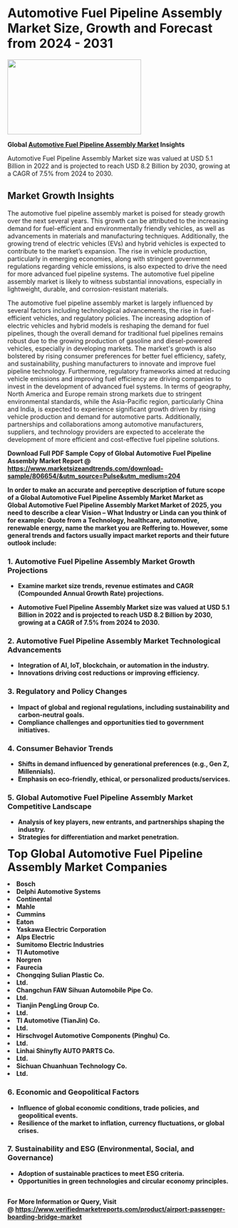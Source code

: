 <H1>Automotive Fuel Pipeline Assembly Market Size, Growth and Forecast from 2024 - 2031</H1><img class="aligncenter size-medium wp-image-584254" src="https://thirdeyenews.in/wp-content/uploads/2024/09/Global-Market-Research-300x168.jpeg" alt="" width="300" height="168" /><p><strong>Global&nbsp;<a href="https://www.marketsizeandtrends.com/download-sample/806654/&amp;utm_source=Pulse&amp;utm_medium=204">Automotive Fuel Pipeline Assembly Market</a> Insights</strong></p><p>Automotive Fuel Pipeline Assembly Market size was valued at USD 5.1 Billion in 2022 and is projected to reach USD 8.2 Billion by 2030, growing at a CAGR of 7.5% from 2024 to 2030.</p><p><h2>Market Growth Insights</h2> The automotive fuel pipeline assembly market is poised for steady growth over the next several years. This growth can be attributed to the increasing demand for fuel-efficient and environmentally friendly vehicles, as well as advancements in materials and manufacturing techniques. Additionally, the growing trend of electric vehicles (EVs) and hybrid vehicles is expected to contribute to the market’s expansion. The rise in vehicle production, particularly in emerging economies, along with stringent government regulations regarding vehicle emissions, is also expected to drive the need for more advanced fuel pipeline systems. The automotive fuel pipeline assembly market is likely to witness substantial innovations, especially in lightweight, durable, and corrosion-resistant materials. <p><strong></strong></p> <p>The automotive fuel pipeline assembly market is largely influenced by several factors including technological advancements, the rise in fuel-efficient vehicles, and regulatory policies. The increasing adoption of electric vehicles and hybrid models is reshaping the demand for fuel pipelines, though the overall demand for traditional fuel pipelines remains robust due to the growing production of gasoline and diesel-powered vehicles, especially in developing markets. The market's growth is also bolstered by rising consumer preferences for better fuel efficiency, safety, and sustainability, pushing manufacturers to innovate and improve fuel pipeline technology. Furthermore, regulatory frameworks aimed at reducing vehicle emissions and improving fuel efficiency are driving companies to invest in the development of advanced fuel systems. In terms of geography, North America and Europe remain strong markets due to stringent environmental standards, while the Asia-Pacific region, particularly China and India, is expected to experience significant growth driven by rising vehicle production and demand for automotive parts. Additionally, partnerships and collaborations among automotive manufacturers, suppliers, and technology providers are expected to accelerate the development of more efficient and cost-effective fuel pipeline solutions. <p><strong></p><p><span class=""><strong>Download Full PDF Sample Copy of Global Automotive Fuel Pipeline Assembly Market Report</strong> @ <a href="https://www.marketsizeandtrends.com/download-sample/806654/&amp;utm_source=Pulse&amp;utm_medium=204" target="_blank">https://www.marketsizeandtrends.com/download-sample/806654/&amp;utm_source=Pulse&amp;utm_medium=204</a></span></p><p>In order to make an accurate and perceptive description of future scope of a Global&nbsp;Automotive Fuel Pipeline Assembly Market Market as Global&nbsp;Automotive Fuel Pipeline Assembly Market Market of 2025, you need to describe a clear Vision &ndash; What Industry or Linda can you think of for example: Quote from a Technology, healthcare, automotive, renewable energy, name the market you are Reffering to. However, some general trends and factors usually impact market reports and their future outlook include:</p><h3>1.&nbsp;<strong>Automotive Fuel Pipeline Assembly Market Growth Projections</strong></h3><ul><li>Examine market size trends, revenue estimates and CAGR (Compounded Annual Growth Rate) projections.</li><li><p>Automotive Fuel Pipeline Assembly Market size was valued at USD 5.1 Billion in 2022 and is projected to reach USD 8.2 Billion by 2030, growing at a CAGR of 7.5% from 2024 to 2030.</p></li></ul><h3>2.&nbsp;<strong>Automotive Fuel Pipeline Assembly Market Technological Advancements</strong></h3><ul><li>Integration of AI, IoT, blockchain, or automation in the industry.</li><li>Innovations driving cost reductions or improving efficiency.</li></ul><h3>3.&nbsp;<strong>Regulatory and Policy Changes</strong></h3><ul><li>Impact of global and regional regulations, including sustainability and carbon-neutral goals.</li><li>Compliance challenges and opportunities tied to government initiatives.</li></ul><h3>4.&nbsp;<strong>Consumer Behavior Trends</strong></h3><ul><li>Shifts in demand influenced by generational preferences (e.g., Gen Z, Millennials).</li><li>Emphasis on eco-friendly, ethical, or personalized products/services.</li></ul><h3>5.&nbsp;<strong>Global Automotive Fuel Pipeline Assembly Market Competitive Landscape</strong></h3><ul><li>Analysis of key players, new entrants, and partnerships shaping the industry.</li><li>Strategies for differentiation and market penetration.</li></ul><p data-pm-slice="1 1 []"><span style="color: inherit; font-family: inherit; font-size: 25px;">Top Global Automotive Fuel Pipeline Assembly Market Companies</span></p><div class="" data-test-id=""><p><li>Bosch</li><li> Delphi Automotive Systems</li><li> Continental</li><li> Mahle</li><li> Cummins</li><li> Eaton</li><li> Yaskawa Electric Corporation</li><li> Alps Electric</li><li> Sumitomo Electric Industries</li><li> TI Automotive</li><li> Norgren</li><li> Faurecia</li><li> Chongqing Sulian Plastic Co.</li><li> Ltd.</li><li> Changchun FAW Sihuan Automobile Pipe Co.</li><li>Ltd.</li><li> Tianjin PengLing Group Co.</li><li> Ltd.</li><li> TI Automotive (TianJin) Co.</li><li> Ltd.</li><li> Hirschvogel Automotive Components (Pinghu) Co.</li><li> Ltd.</li><li> Linhai Shinyfly AUTO PARTS Co.</li><li> Ltd.</li><li> Sichuan Chuanhuan Technology Co.</li><li> Ltd.</li></p></div><h3>6.&nbsp;<strong>Economic and Geopolitical Factors</strong></h3><ul><li>Influence of global economic conditions, trade policies, and geopolitical events.</li><li>Resilience of the market to inflation, currency fluctuations, or global crises.</li></ul><h3>7.&nbsp;<strong>Sustainability and ESG (Environmental, Social, and Governance)</strong></h3><ul><li>Adoption of sustainable practices to meet ESG criteria.</li><li>Opportunities in green technologies and circular economy principles.</li></ul><h2><strong style="font-size: 14px;">For More Information or Query, Visit @&nbsp;</strong><a style="background-color: #ffffff; font-size: 14px;" href="https://www.marketsizeandtrends.com/report/automotive-fuel-pipeline-assembly-market/" target="_blank">https://www.verifiedmarketreports.com/product/airport-passenger-boarding-bridge-market</a></h2>
